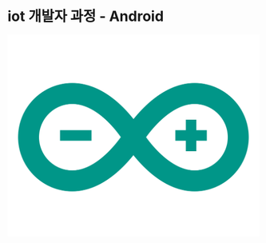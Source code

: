 <h1>iot 개발자 과정 - Android</h1>

![GitHub Logo](https://github.com/olugon0821/IoT-Arduino/blob/main/aaa.png)
